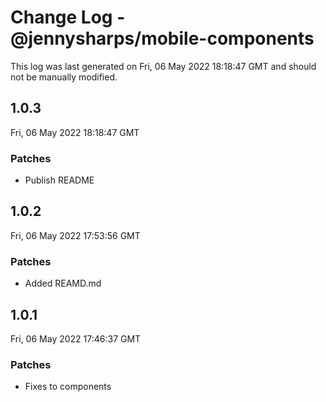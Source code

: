 # Change Log - @jennysharps/mobile-components

This log was last generated on Fri, 06 May 2022 18:18:47 GMT and should not be manually modified.

## 1.0.3
Fri, 06 May 2022 18:18:47 GMT

### Patches

- Publish README

## 1.0.2
Fri, 06 May 2022 17:53:56 GMT

### Patches

- Added REAMD.md

## 1.0.1
Fri, 06 May 2022 17:46:37 GMT

### Patches

- Fixes to components

